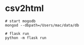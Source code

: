 # csv2html

```
# start mogodb
mongod --dbpath=/Users/mac/data/db

# flask run
python -m flask run   
```